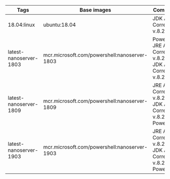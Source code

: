 | Tags | Base images | Components | Dockerfile |
| ---- | ----------- | ---------- | ---------- |
|18.04:linux|ubuntu:18.04|JDK Amazon Corretto x64 v.8.232.09.1|Unix/MinimalAgent/Ubuntu/18.04/Dockerfile|
|latest-nanoserver-1803|mcr.microsoft.com/powershell:nanoserver-1803|PowerShell, JRE Amazon Corretto x64 v.8.232.09.1, JDK Amazon Corretto x64 v.8.232.09.1|Windows/MinimalAgent/nanoserver/1803/Dockerfile|
|latest-nanoserver-1809|mcr.microsoft.com/powershell:nanoserver-1809|JRE Amazon Corretto x64 v.8.232.09.1, JDK Amazon Corretto x64 v.8.232.09.1, PowerShell|Windows/MinimalAgent/nanoserver/1809/Dockerfile|
|latest-nanoserver-1903|mcr.microsoft.com/powershell:nanoserver-1903|JRE Amazon Corretto x64 v.8.232.09.1, JDK Amazon Corretto x64 v.8.232.09.1, PowerShell|Windows/MinimalAgent/nanoserver/1903/Dockerfile|
